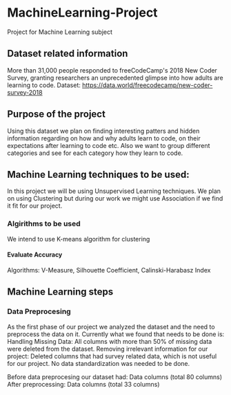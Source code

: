 # MachineLearning-Project
Project for Machine Learning subject

## Dataset related information
More than 31,000 people responded to freeCodeCamp's 2018 New Coder Survey, granting researchers an unprecedented glimpse into how adults are learning to code.
Dataset: https://data.world/freecodecamp/new-coder-survey-2018

## Purpose of the project
Using this dataset we plan on finding interesting patters and hidden information regarding on how and why adults learn to code, on their expectations after learning to code etc. Also we want to group different categories and see for each category how they learn to code.

## Machine Learning techniques to be used:
In this project we will be using Unsupervised Learning techniques. We plan on using Clustering but during our work we might use Association if we find it fit for our project.

### Algirithms to be used
We intend to use K-means algorithm for clustering

#### Evaluate Accuracy 
Algorithms: V-Measure, Silhouette Coefficient, Calinski-Harabasz Index


## Machine Learning steps

### Data Preprocesing
As the first phase of our project we analyzed the dataset and the need to preprocess the data on it. 
Currently what we found that needs to be done is:
Handling Missing Data: All columns with more than 50% of missing data were deleted from the dataset.
Removing irrelevant information for our project: Deleted columns that had survey related data, which is not useful for our project.
No data standardization was needed to be done.

Before data preprocesing our dataset had: Data columns (total 80 columns)
After preprocessing: Data columns (total 33 columns)
